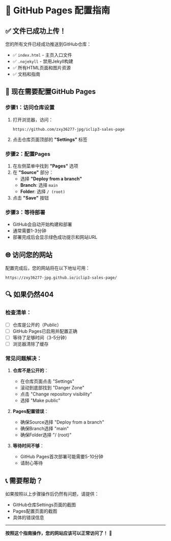 # 🎯 GitHub Pages 配置指南

## ✅ 文件已成功上传！

您的所有文件已经成功推送到GitHub仓库：
- ✅ `index.html` - 主页入口文件
- ✅ `.nojekyll` - 禁用Jekyll构建
- ✅ 所有HTML页面和图片资源
- ✅ 文档和指南

## 🔧 现在需要配置GitHub Pages

### 步骤1：访问仓库设置
1. 打开浏览器，访问：
   ```
   https://github.com/zxy36277-jpg/iclip3-sales-page
   ```

2. 点击仓库页面顶部的 **"Settings"** 标签

### 步骤2：配置Pages
1. 在左侧菜单中找到 **"Pages"** 选项
2. 在 **"Source"** 部分：
   - 选择 **"Deploy from a branch"**
   - **Branch**: 选择 `main`
   - **Folder**: 选择 `/ (root)`
3. 点击 **"Save"** 按钮

### 步骤3：等待部署
- GitHub会自动开始构建和部署
- 通常需要1-3分钟
- 部署完成后会显示绿色成功提示和网站URL

## 🌐 访问您的网站

配置完成后，您的网站将在以下地址可用：
```
https://zxy36277-jpg.github.io/iclip3-sales-page/
```

## 🔍 如果仍然404

### 检查清单：
- [ ] 仓库是公开的（Public）
- [ ] GitHub Pages已启用并配置正确
- [ ] 等待了足够时间（3-5分钟）
- [ ] 浏览器清除了缓存

### 常见问题解决：

1. **仓库不是公开的**：
   - 在仓库页面点击 "Settings"
   - 滚动到底部找到 "Danger Zone"
   - 点击 "Change repository visibility"
   - 选择 "Make public"

2. **Pages配置错误**：
   - 确保Source选择 "Deploy from a branch"
   - 确保Branch选择 "main"
   - 确保Folder选择 "/ (root)"

3. **等待时间不够**：
   - GitHub Pages首次部署可能需要5-10分钟
   - 请耐心等待

## 📞 需要帮助？

如果按照以上步骤操作后仍然有问题，请提供：
- GitHub仓库Settings页面的截图
- Pages配置页面的截图
- 具体的错误信息

---

**按照这个指南操作，您的网站应该可以正常访问了！** 🎉
